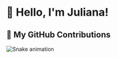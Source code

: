 # 👋 Hello, I'm Juliana!

## 🐍 My GitHub Contributions
<img src="https://raw.githubusercontent.com/gitUser/julianaromaos/output/snake.svg" alt="Snake animation" />


